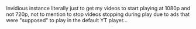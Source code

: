 Invidious instance literally just to get my videos to start playing at 1080p and not 720p, not to mention to stop videos stopping during play due to ads that were "supposed" to play in the default YT player...
